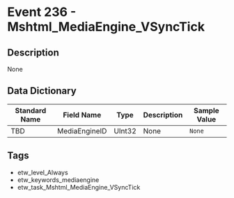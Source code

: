 # Event 236 - Mshtml_MediaEngine_VSyncTick

## Description
None

## Data Dictionary
|Standard Name|Field Name|Type|Description|Sample Value|
|---|---|---|---|---|
|TBD|MediaEngineID|UInt32|None|`None`|

## Tags
* etw_level_Always
* etw_keywords_mediaengine
* etw_task_Mshtml_MediaEngine_VSyncTick